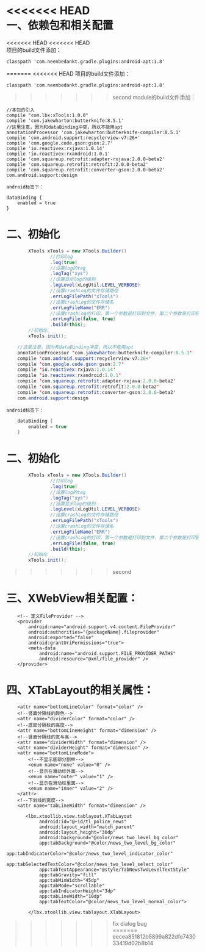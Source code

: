 <<<<<<< HEAD        
一、依赖包和相关配置
====
<<<<<<< HEAD
<<<<<<< HEAD        
项目的build文件添加：  

    classpath 'com.neenbedankt.gradle.plugins:android-apt:1.8'    
    
=======
<<<<<<< HEAD
项目的build文件添加：

    classpath 'com.neenbedankt.gradle.plugins:android-apt:1.8'

>>>>>>> second
module的build文件添加：

    //本包的引入
    compile "com.lbx:xTools:1.0.0"
    compile 'com.jakewharton:butterknife:8.5.1'
    //这里注意，因为和dataBinding冲突，所以不能用apt        
    annotationProcessor 'com.jakewharton:butterknife-compiler:8.5.1'            
    compile 'com.android.support:recyclerview-v7:26+'           
    compile 'com.google.code.gson:gson:2.7'             
    compile 'io.reactivex:rxjava:1.0.14'                
    compile 'io.reactivex:rxandroid:1.0.1'              
    compile 'com.squareup.retrofit:adapter-rxjava:2.0.0-beta2'          
    compile 'com.squareup.retrofit:retrofit:2.0.0-beta2'                
    compile 'com.squareup.retrofit:converter-gson:2.0.0-beta2'
    com.android.support:design      
    
    android标签下：  

    dataBinding {       
        enabled = true      
    }   
       
二、初始化
====

```Java     
        XTools xTools = new XTools.Builder()            
                //打印log         
                .log(true)              
                //设置log的tag             
                .logTag("xys")          
                //设置显示log的级别            
                .logLevel(xLogUtil.LEVEL_VERBOSE)               
                //设置crashLog的文件存储路径             
                .errLogFilePath("xTools")               
                //设置crashLog的文件存储名              
                .errLogFileName("ERR")          
                //设置crashLog的打印，第一个参数是打印到文件，第二个参数是打印到log                
                .errLogFile(false, true)                
                .build(this);           
        //初始化           
        xTools.init();          
```     
```Java
    //这里注意，因为和dataBinding冲突，所以不能用apt
    annotationProcessor 'com.jakewharton:butterknife-compiler:8.5.1'        
    compile 'com.android.support:recyclerview-v7:26+'       
    compile 'com.google.code.gson:gson:2.7'     
    compile 'io.reactivex:rxjava:1.0.14'        
    compile 'io.reactivex:rxandroid:1.0.1'      
    compile 'com.squareup.retrofit:adapter-rxjava:2.0.0-beta2'      
    compile 'com.squareup.retrofit:retrofit:2.0.0-beta2'        
    compile 'com.squareup.retrofit:converter-gson:2.0.0-beta2'      
    com.android.support:design      
```
    android标签下：
```Java
    dataBinding {
        enabled = true
    }
```
二、初始化
====

```Java
        XTools xTools = new XTools.Builder()
                //打印log
                .log(true)
                //设置log的tag
                .logTag("xys")
                //设置显示log的级别
                .logLevel(xLogUtil.LEVEL_VERBOSE)
                //设置crashLog的文件存储路径
                .errLogFilePath("xTools")
                //设置crashLog的文件存储名
                .errLogFileName("ERR")
                //设置crashLog的打印，第一个参数是打印到文件，第二个参数是打印到log
                .errLogFile(false, true)
                .build(this);
        //初始化
        xTools.init();
```
>>>>>>> second

三、XWebView相关配置：
===

        <!-- 定义FileProvider -->
        <provider
            android:name="android.support.v4.content.FileProvider"
            android:authorities="{packageName}.fileprovider"
            android:exported="false"
            android:grantUriPermissions="true">
            <meta-data
                android:name="android.support.FILE_PROVIDER_PATHS"
                android:resource="@xml/file_provider" />
        </provider>

四、XTabLayout的相关属性：
===

 <!--底部分隔栏的颜色-->
        <attr name="bottomLineColor" format="color" />
        <!--竖直分隔线的颜色-->
        <attr name="dividerColor" format="color" />
        <!--底部分隔栏的高度-->
        <attr name="bottomLineHeight" format="dimension" />
        <!--竖直分隔线的宽与高-->
        <attr name="dividerWidth" format="dimension" />
        <attr name="dividerHeight" format="dimension" />
        <attr name="bottomLineMode">
            <!--不显示底部分割栏-->
            <enum name="none" value="0" />
            <!--显示在滑动栏外面-->
            <enum name="outer" value="1" />
            <!--显示在滑动栏里面-->
            <enum name="inner" value="2" />
        </attr>
        <!--下划线的宽度-->
        <attr name="tabLineWidth" format="dimension" />

           <lbx.xtoollib.view.tablayout.XTabLayout
                android:id="@+id/tl_police_news"
                android:layout_width="match_parent"
                android:layout_height="30dp"
                android:background="@color/news_two_level_bg_color"
                app:tabBackground="@color/news_two_level_bg_color"
                app:tabIndicatorColor="@color/news_two_level_indicator_color"
                app:tabSelectedTextColor="@color/news_two_level_select_color"
                app:tabTextAppearance="@style/TabNewsTwoLevelTextStyle"
                app:tabGravity="fill"
                app:tabMinWidth="45dp"
                app:tabMode="scrollable"
                app:tabIndicatorHeight="3dp"
                app:tabLineWidth="10dp"
                app:tabTextColor="@color/news_two_level_normal_color">

            </lbx.xtoollib.view.tablayout.XTabLayout>

>>>>>>> fix dialog bug      
=======
>>>>>>> eecea851812b5899a822dfe743033419d02b8b14        
```
